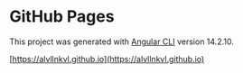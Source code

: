 #  GitHub Pages

This project was generated with [Angular CLI](https://github.com/angular/angular-cli) version 14.2.10.

[https://alvllnkvl.github.io](https://alvllnkvl.github.io)

